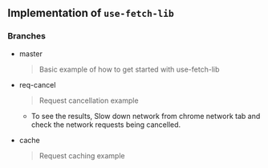 ## Implementation of `use-fetch-lib`

### Branches

- master

  > Basic example of how to get started with use-fetch-lib

- req-cancel

  > Request cancellation example

  - To see the results, Slow down network from chrome network tab and check the network requests being cancelled.

- cache
  > Request caching example
